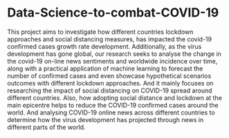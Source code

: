 # Data-Science-to-combat-COVID-19
This project aims to investigate how different countries lockdown approaches and social distancing measures, has impacted the covid-19 confirmed cases growth rate development. Additionally, as the virus development has gone global, our research seeks to analyse the change in the covid-19 on-line news sentiments and worldwide incidence over time, along with a practical application of machine learning to forecast the number of confirmed cases and even showcase hypothetical scenarios outcomes with different lockdown approaches.
And it mainly focuses on researching the impact of social distancing on COVID-19 spread around different countries. Also, how adopting social distance and lockdown at the main epicentre helps to reduce the COVID-19 confirmed cases around the world. And analysing COVID-19 online news across different countries to determine how the virus development has projected through news in different parts of the world. 
